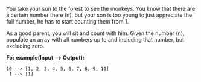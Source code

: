 You take your son to the forest to see the monkeys. You know that there are a certain number there (n), but your son is too young to just appreciate the full number, he has to start counting them from 1.

As a good parent, you will sit and count with him. Given the number (n), populate an array with all numbers up to and including that number, but excluding zero.

**For example(Input --> Output):**
```
10 --> [1, 2, 3, 4, 5, 6, 7, 8, 9, 10]
 1 --> [1]
```
